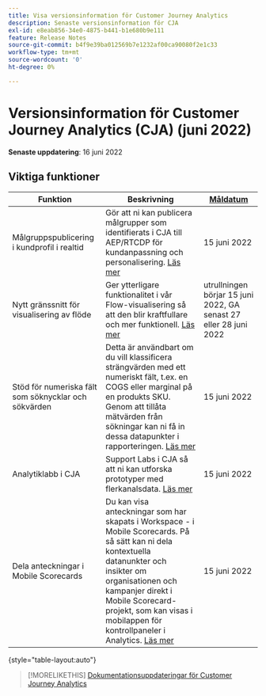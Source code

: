 ```yaml
---
title: Visa versionsinformation för Customer Journey Analytics
description: Senaste versionsinformation för CJA
exl-id: e8eab856-34e0-4875-b441-b1e680b9e111
feature: Release Notes
source-git-commit: b4f9e39ba012569b7e1232af00ca90080f2e1c33
workflow-type: tm+mt
source-wordcount: '0'
ht-degree: 0%

---
```


# Versionsinformation för Customer Journey Analytics (CJA) (juni 2022)

**Senaste uppdatering**: 16 juni 2022

## Viktiga funktioner

| Funktion | Beskrivning | [Måldatum](/help/release-notes/releases.md) |
| ----------- | ---------- | ----- |
| Målgruppspublicering i kundprofil i realtid | Gör att ni kan publicera målgrupper som identifierats i CJA till AEP/RTCDP för kundanpassning och personalisering. [Läs mer](https://experienceleague.adobe.com/docs/analytics-platform/using/cja-components/audiences/audiences-overview.html?lang=en) | 15 juni 2022 |
| Nytt gränssnitt för visualisering av flöde | Ger ytterligare funktionalitet i vår Flow-visualisering så att den blir kraftfullare och mer funktionell. [Läs mer](/help/analysis-workspace/visualizations/c-flow/create-flow.md) | utrullningen börjar 15 juni 2022, GA senast 27 eller 28 juni 2022 |
| Stöd för numeriska fält som söknycklar och sökvärden | Detta är användbart om du vill klassificera strängvärden med ett numeriskt fält, t.ex. en COGS eller marginal på en produkts SKU. Genom att tillåta mätvärden från sökningar kan ni få in dessa datapunkter i rapporteringen. [Läs mer](https://experienceleague.adobe.com/docs/analytics-platform/using/cja-connections/create-connection.html#numeric) | 15 juni 2022 |
| Analytiklabb i CJA | Support Labs i CJA så att ni kan utforska prototyper med flerkanalsdata. [Läs mer](/help/labs/labs.md) | 15 juni 2022 |
| Dela anteckningar i Mobile Scorecards | Du kan visa anteckningar som har skapats i Workspace - i Mobile Scorecards. På så sätt kan ni dela kontextuella datanunkter och insikter om organisationen och kampanjer direkt i Mobile Scorecard-projekt, som kan visas i mobilappen för kontrollpaneler i Analytics. [Läs mer](/help/components/annotations/mobile-annotations.md) | 15 juni 2022 |

{style=&quot;table-layout:auto&quot;}

>[!MORELIKETHIS]
>[Dokumentationsuppdateringar för Customer Journey Analytics](/help/release-notes/doc-changes.md)

